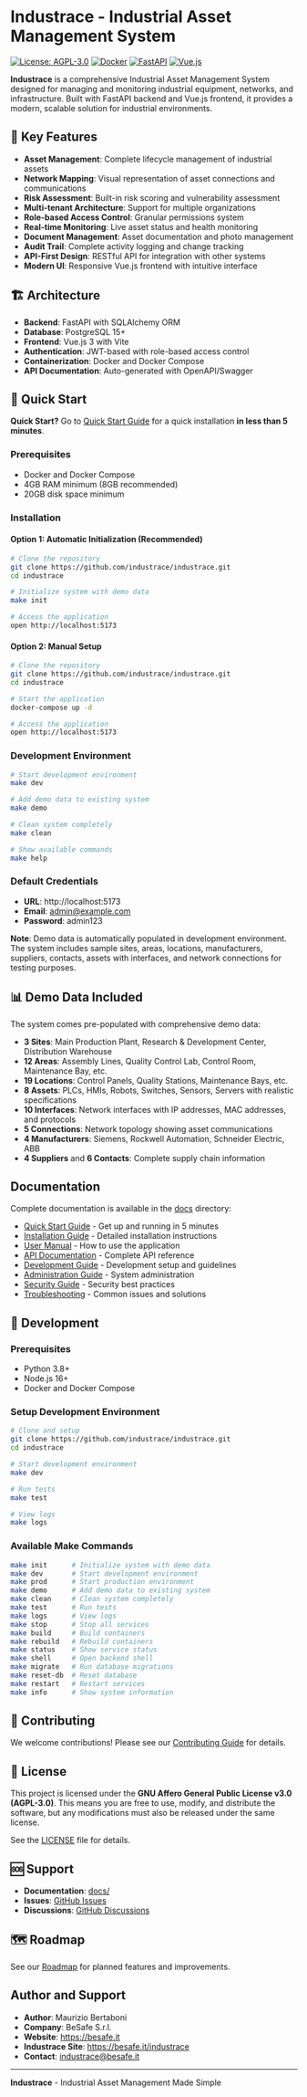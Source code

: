 # Industrace - Industrial Asset Management System

[![License: AGPL-3.0](https://img.shields.io/badge/License-AGPL%203.0-blue.svg)](https://opensource.org/licenses/AGPL-3.0)
[![Docker](https://img.shields.io/badge/Docker-Ready-blue.svg)](https://www.docker.com/)
[![FastAPI](https://img.shields.io/badge/FastAPI-0.104.1-green.svg)](https://fastapi.tiangolo.com/)
[![Vue.js](https://img.shields.io/badge/Vue.js-3.0-green.svg)](https://vuejs.org/)

**Industrace** is a comprehensive Industrial Asset Management System designed for managing and monitoring industrial equipment, networks, and infrastructure. Built with FastAPI backend and Vue.js frontend, it provides a modern, scalable solution for industrial environments.

## 🌟 Key Features

- **Asset Management**: Complete lifecycle management of industrial assets
- **Network Mapping**: Visual representation of asset connections and communications
- **Risk Assessment**: Built-in risk scoring and vulnerability assessment
- **Multi-tenant Architecture**: Support for multiple organizations
- **Role-based Access Control**: Granular permissions system
- **Real-time Monitoring**: Live asset status and health monitoring
- **Document Management**: Asset documentation and photo management
- **Audit Trail**: Complete activity logging and change tracking
- **API-First Design**: RESTful API for integration with other systems
- **Modern UI**: Responsive Vue.js frontend with intuitive interface

## 🏗️ Architecture

- **Backend**: FastAPI with SQLAlchemy ORM
- **Database**: PostgreSQL 15+
- **Frontend**: Vue.js 3 with Vite
- **Authentication**: JWT-based with role-based access control
- **Containerization**: Docker and Docker Compose
- **API Documentation**: Auto-generated with OpenAPI/Swagger

## 🚀 Quick Start

**Quick Start?** Go to [Quick Start Guide](docs/QUICK_START.md) for a quick installation **in less than 5 minutes**.

### Prerequisites
- Docker and Docker Compose
- 4GB RAM minimum (8GB recommended)
- 20GB disk space minimum

### Installation

#### Option 1: Automatic Initialization (Recommended)
```bash
# Clone the repository
git clone https://github.com/industrace/industrace.git
cd industrace

# Initialize system with demo data
make init

# Access the application
open http://localhost:5173
```

#### Option 2: Manual Setup
```bash
# Clone the repository
git clone https://github.com/industrace/industrace.git
cd industrace

# Start the application
docker-compose up -d

# Access the application
open http://localhost:5173
```

### Development Environment
```bash
# Start development environment
make dev

# Add demo data to existing system
make demo

# Clean system completely
make clean

# Show available commands
make help
```

### Default Credentials
- **URL**: http://localhost:5173
- **Email**: admin@example.com
- **Password**: admin123

**Note**: Demo data is automatically populated in development environment. The system includes sample sites, areas, locations, manufacturers, suppliers, contacts, assets with interfaces, and network connections for testing purposes.

## 📊 Demo Data Included

The system comes pre-populated with comprehensive demo data:

- **3 Sites**: Main Production Plant, Research & Development Center, Distribution Warehouse
- **12 Areas**: Assembly Lines, Quality Control Lab, Control Room, Maintenance Bay, etc.
- **19 Locations**: Control Panels, Quality Stations, Maintenance Bays, etc.
- **8 Assets**: PLCs, HMIs, Robots, Switches, Sensors, Servers with realistic specifications
- **10 Interfaces**: Network interfaces with IP addresses, MAC addresses, and protocols
- **5 Connections**: Network topology showing asset communications
- **4 Manufacturers**: Siemens, Rockwell Automation, Schneider Electric, ABB
- **4 Suppliers** and **6 Contacts**: Complete supply chain information

## Documentation

Complete documentation is available in the [docs](docs/) directory:

- [Quick Start Guide](docs/QUICK_START.md) - Get up and running in 5 minutes
- [Installation Guide](docs/installation.md) - Detailed installation instructions
- [User Manual](docs/user-manual.md) - How to use the application
- [API Documentation](docs/api-documentation.md) - Complete API reference
- [Development Guide](docs/development.md) - Development setup and guidelines
- [Administration Guide](docs/administration.md) - System administration
- [Security Guide](docs/security.md) - Security best practices
- [Troubleshooting](docs/troubleshooting.md) - Common issues and solutions

## 🔧 Development

### Prerequisites
- Python 3.8+
- Node.js 16+
- Docker and Docker Compose

### Setup Development Environment
```bash
# Clone and setup
git clone https://github.com/industrace/industrace.git
cd industrace

# Start development environment
make dev

# Run tests
make test

# View logs
make logs
```

### Available Make Commands
```bash
make init      # Initialize system with demo data
make dev       # Start development environment
make prod      # Start production environment
make demo      # Add demo data to existing system
make clean     # Clean system completely
make test      # Run tests
make logs      # View logs
make stop      # Stop all services
make build     # Build containers
make rebuild   # Rebuild containers
make status    # Show service status
make shell     # Open backend shell
make migrate   # Run database migrations
make reset-db  # Reset database
make restart   # Restart services
make info      # Show system information
```

## 🤝 Contributing

We welcome contributions! Please see our [Contributing Guide](CONTRIBUTING.md) for details.

## 📄 License

This project is licensed under the **GNU Affero General Public License v3.0 (AGPL-3.0)**. This means you are free to use, modify, and distribute the software, but any modifications must also be released under the same license.

See the [LICENSE](LICENSE) file for details.

## 🆘 Support

- **Documentation**: [docs/](docs/)
- **Issues**: [GitHub Issues](https://github.com/industrace/industrace/issues)
- **Discussions**: [GitHub Discussions](https://github.com/industrace/industrace/discussions)

## 🗺️ Roadmap

See our [Roadmap](docs/roadmap.md) for planned features and improvements.

## Author and Support

- **Author**: Maurizio Bertaboni
- **Company**: BeSafe S.r.l.
- **Website**: https://besafe.it
- **Industrace Site**: https://besafe.it/industrace
- **Contact**: industrace@besafe.it

---

**Industrace** - Industrial Asset Management Made Simple 